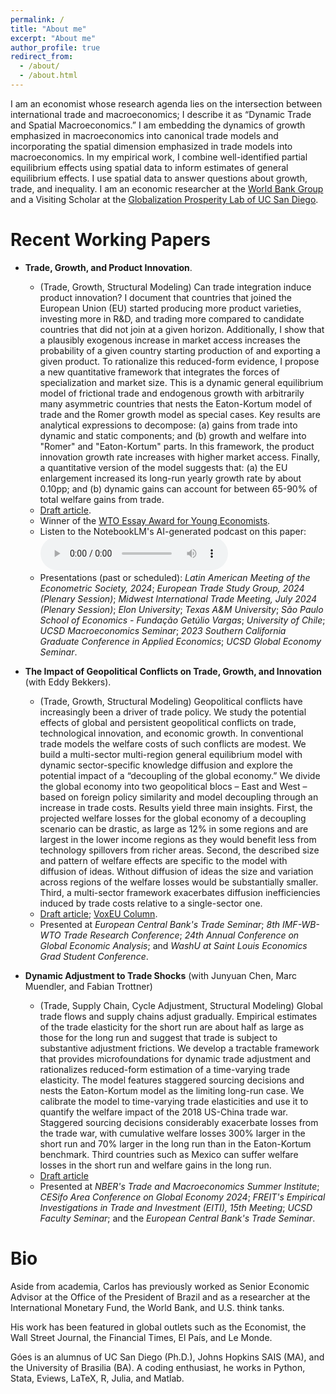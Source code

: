 ```yaml
---
permalink: /
title: "About me"
excerpt: "About me"
author_profile: true
redirect_from: 
  - /about/
  - /about.html
---
```


I am an economist whose research agenda lies on the intersection between international trade and macroeconomics; I describe it as “Dynamic Trade and Spatial Macroeconomics.” I am embedding the dynamics of growth emphasized in macroeconomics into canonical trade models and incorporating the spatial dimension emphasized in trade models into macroeconomics. In my empirical work, I combine well-identified partial equilibrium effects using spatial data to inform estimates of general equilibrium effects. I use spatial data to answer questions about growth, trade, and inequality. I am an economic researcher at the [World Bank Group](https://www.ifc.org/) and a Visiting Scholar at the [Globalization Prosperity Lab of UC San Diego](https://gplab.ucsd.edu/).

Recent Working Papers
======
- **Trade, Growth, and Product Innovation**.
  - (Trade, Growth, Structural Modeling) Can trade integration induce product innovation? I document that countries that joined the European Union (EU) started producing more product varieties, investing more in R&D, and trading more compared to candidate countries that did not join at a given horizon. Additionally, I show that a plausibly exogenous increase in market access increases the probability of a given country starting production of and exporting a given product. To rationalize this reduced-form evidence, I propose a new quantitative framework that integrates the forces of specialization and market size. This is a dynamic general equilibrium model of frictional trade and endogenous growth with arbitrarily many asymmetric countries that nests the Eaton-Kortum model of trade and the Romer growth model as special cases. Key results are analytical expressions to decompose: (a) gains from trade into dynamic and static components; and (b) growth and welfare into "Romer" and "Eaton-Kortum" parts. In this framework, the product innovation growth rate increases with higher market access.  Finally, a quantitative version of the model suggests that: (a) the EU enlargement increased its long-run yearly growth rate by about 0.10pp; and (b) dynamic gains can account for between 65-90% of total welfare gains from trade.
  - [Draft article](https://github.com/omercadopopular/omercadopopular.github.io/blob/master/files/GoesC-JMP.pdf?raw=true).
  - Winner of the [WTO Essay Award for Young Economists](https://www.wto.org/english/res_e/reser_e/essaywards_e.htm).
  - Listen to the NotebookLM's AI-generated podcast on this paper:
  ![podcast](https://github.com/omercadopopular/omercadopopular.github.io/raw/master/files/goes-notebooklm-podcast.mp3?raw=true)
  - Presentations (past or scheduled): _Latin American Meeting of the Econometric Society, 2024_; _European Trade Study Group, 2024 (Plenary Session)_; _Midwest International Trade Meeting, July 2024  (Plenary Session)_; _Elon University_; _Texas A&M University_; _São Paulo School of Economics - Fundação Getúlio Vargas_;  _University of Chile_; _UCSD Macroeconomics Seminar_; _2023 Southern California Graduate Conference in Applied Economics_; _UCSD Global Economy Seminar_.

- **The Impact of Geopolitical Conflicts on Trade, Growth, and Innovation** (with Eddy Bekkers). 
  - (Trade, Growth, Structural Modeling) Geopolitical conflicts have increasingly been a driver of trade policy. We study the potential effects of global and persistent geopolitical conflicts on trade, technological innovation, and economic growth. In conventional trade models the welfare costs of such conflicts are modest. We build a multi-sector multi-region general equilibrium model with dynamic sector-specific knowledge diffusion and explore the potential impact of a “decoupling of the global economy.” We divide the global economy into two geopolitical blocs – East and West – based on foreign policy similarity and model decoupling through an increase in trade costs. Results yield three main insights. First, the projected welfare losses for the global economy of a decoupling scenario can be drastic, as large as 12% in some regions and are largest in the lower income regions as they would benefit less from technology spillovers from richer areas. Second, the described size and pattern of welfare effects are specific to the model with diffusion of ideas. Without diffusion of ideas the size and variation across regions of the welfare losses would be substantially smaller. Third, a multi-sector framework exacerbates diffusion inefficiencies induced by trade costs relative to a single-sector one.
  - [Draft
article](https://browse.arxiv.org/pdf/2203.12173.pdf); [VoxEU Column](https://voxeu.org/article/impact-geopolitical-conflicts-trade-growth-and-innovation).
  - Presented at _European Central Bank's Trade Seminar_; _8th IMF-WB-WTO Trade Research Conference_; _24th Annual Conference on Global Economic Analysis_; and _WashU at Saint Louis Economics Grad Student Conference_.
 
- **Dynamic Adjustment to Trade Shocks** (with Junyuan Chen, Marc Muendler, and Fabian Trottner) 
  - (Trade, Supply Chain, Cycle Adjustment, Structural Modeling) Global trade flows and supply chains adjust gradually. Empirical estimates of the trade elasticity for the short run are about half as large as those for the long run and suggest that trade is subject to substantive adjustment frictions. We develop a tractable framework that provides microfoundations for dynamic trade adjustment and rationalizes reduced-form estimation of a time-varying trade elasticity. The model features staggered sourcing decisions and nests the Eaton-Kortum model as the limiting long-run case. We calibrate the model to time-varying trade elasticities and use it to quantify the welfare impact of the 2018 US-China trade war. Staggered sourcing decisions considerably exacerbate losses from the trade war, with cumulative welfare losses 300% larger in the short run and 70% larger in the long run than in the Eaton-Kortum benchmark. Third countries such as Mexico can suffer welfare losses in the short run and welfare gains in the long run.
  - [Draft article](https://gplab.ucsd.edu/_files/cbriefs/tradeadj-v4.pdf)
  - Presented at _NBER's Trade and Macroeconomics Summer Institute_; _CESifo Area Conference on Global Economy 2024_; _FREIT's Empirical Investigations in Trade and Investment (EITI), 15th Meeting_; _UCSD Faculty Seminar_; and the  _European Central Bank's Trade Seminar_.

Bio
======
Aside from academia, Carlos has previously worked as Senior Economic Advisor at the Office of the President of Brazil and as a researcher at the International Monetary Fund, the World Bank, and U.S. think tanks. 

His work has been featured in global outlets such as the Economist, the Wall Street Journal, the Financial Times, El País, and Le Monde. 

Góes is an alumnus of UC San Diego (Ph.D.), Johns Hopkins SAIS (MA), and the University of Brasilia (BA). A coding enthusiast, he works in Python, Stata, Eviews, LaTeX, R, Julia, and Matlab. 
